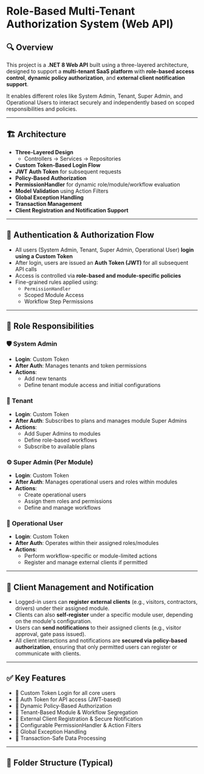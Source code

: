 # Role-Based Multi-Tenant Authorization System (Web API)

## 🔍 Overview

This project is a **.NET 8 Web API** built using a three-layered architecture, designed to support a **multi-tenant SaaS platform** with **role-based access control**, **dynamic policy authorization**, and **external client notification support**.

It enables different roles like System Admin, Tenant, Super Admin, and Operational Users to interact securely and independently based on scoped responsibilities and policies.

---

## 🏗️ Architecture

- **Three-Layered Design**
  - Controllers → Services → Repositories
- **Custom Token-Based Login Flow**
- **JWT Auth Token** for subsequent requests
- **Policy-Based Authorization**
- **PermissionHandler** for dynamic role/module/workflow evaluation
- **Model Validation** using Action Filters
- **Global Exception Handling**
- **Transaction Management**
- **Client Registration and Notification Support**

---

## 🔐 Authentication & Authorization Flow

- All users (System Admin, Tenant, Super Admin, Operational User) **login using a Custom Token**
- After login, users are issued an **Auth Token (JWT)** for all subsequent API calls
- Access is controlled via **role-based and module-specific policies**
- Fine-grained rules applied using:
  - `PermissionHandler`
  - Scoped Module Access
  - Workflow Step Permissions

---

## 👥 Role Responsibilities

### 🛡️ System Admin
- **Login**: Custom Token
- **After Auth**: Manages tenants and token permissions
- **Actions**:
  - Add new tenants
  - Define tenant module access and initial configurations

### 🏢 Tenant
- **Login**: Custom Token
- **After Auth**: Subscribes to plans and manages module Super Admins
- **Actions**:
  - Add Super Admins to modules
  - Define role-based workflows
  - Subscribe to available plans

### ⚙️ Super Admin (Per Module)
- **Login**: Custom Token
- **After Auth**: Manages operational users and roles within modules
- **Actions**:
  - Create operational users
  - Assign them roles and permissions
  - Define and manage workflows

### 👷 Operational User
- **Login**: Custom Token
- **After Auth**: Operates within their assigned roles/modules
- **Actions**:
  - Perform workflow-specific or module-limited actions
  - Register and manage external clients if permitted

---

## 👥 Client Management and Notification

- Logged-in users can **register external clients** (e.g., visitors, contractors, drivers) under their assigned module.
- Clients can also **self-register** under a specific module user, depending on the module's configuration.
- Users can **send notifications** to their assigned clients (e.g., visitor approval, gate pass issued).
- All client interactions and notifications are **secured via policy-based authorization**, ensuring that only permitted users can register or communicate with clients.

---

## ✅ Key Features

- 🔐 Custom Token Login for all core users
- 🪪 Auth Token for API access (JWT-based)
- 🧠 Dynamic Policy-Based Authorization
- 🏢 Tenant-Based Module & Workflow Segregation
- 👥 External Client Registration & Secure Notification
- 🧩 Configurable PermissionHandler & Action Filters
- 🚨 Global Exception Handling
- 🔄 Transaction-Safe Data Processing

---

## 📂 Folder Structure (Typical)

